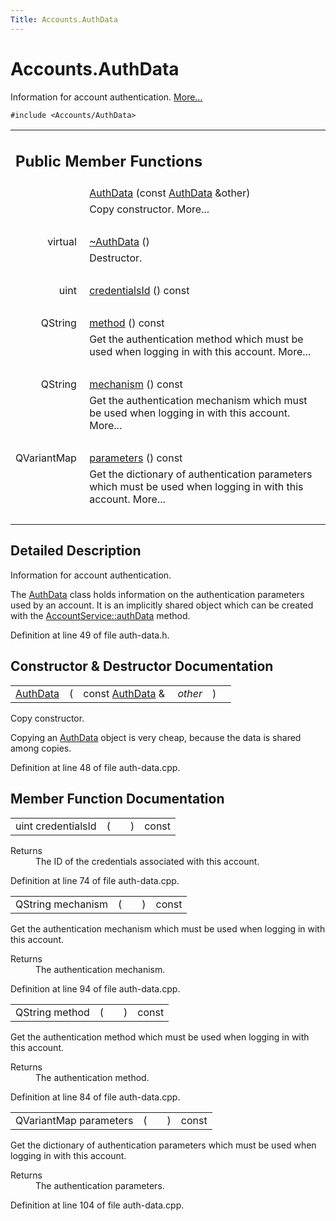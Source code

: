 ```yaml
---
Title: Accounts.AuthData
---
```


# Accounts.AuthData

<p>Information for account authentication.  
<a href="Accounts.AuthData.md#details">More...</a></p>
<p><code>#include &lt;Accounts/AuthData&gt;</code></p>
<table class="memberdecls">
<tr class="heading"><td colspan="2"><h2 class="groupheader">
Public Member Functions</h2></td></tr>
<tr class="memitem:aeba8fdc4a52c97afb61f49b9a4d6b9c4"><td class="memItemLeft" align="right" valign="top">&#160;</td><td class="memItemRight" valign="bottom"><a class="el" href="Accounts.AuthData.md#aeba8fdc4a52c97afb61f49b9a4d6b9c4">AuthData</a> (const <a class="el" href="Accounts.AuthData.md">AuthData</a> &amp;other)</td></tr>
<tr class="memdesc:aeba8fdc4a52c97afb61f49b9a4d6b9c4"><td class="mdescLeft">&#160;</td><td class="mdescRight">Copy constructor.  More...<br /></td></tr>
<tr class="separator:aeba8fdc4a52c97afb61f49b9a4d6b9c4"><td class="memSeparator" colspan="2">&#160;</td></tr>
<tr class="memitem:a5bbaeb60e91e492e40be40271b3f4194"><td class="memItemLeft" align="right" valign="top">
virtual&#160;</td><td class="memItemRight" valign="bottom"><a class="el" href="Accounts.AuthData.md#a5bbaeb60e91e492e40be40271b3f4194">~AuthData</a> ()</td></tr>
<tr class="memdesc:a5bbaeb60e91e492e40be40271b3f4194"><td class="mdescLeft">&#160;</td><td class="mdescRight">Destructor. <br /></td></tr>
<tr class="separator:a5bbaeb60e91e492e40be40271b3f4194"><td class="memSeparator" colspan="2">&#160;</td></tr>
<tr class="memitem:a9fe8b6778698b1949275326717f35b02"><td class="memItemLeft" align="right" valign="top">uint&#160;</td><td class="memItemRight" valign="bottom"><a class="el" href="Accounts.AuthData.md#a9fe8b6778698b1949275326717f35b02">credentialsId</a> () const </td></tr>
<tr class="separator:a9fe8b6778698b1949275326717f35b02"><td class="memSeparator" colspan="2">&#160;</td></tr>
<tr class="memitem:a47b45cea7d4fbacc4d751adaeb1e8d79"><td class="memItemLeft" align="right" valign="top">QString&#160;</td><td class="memItemRight" valign="bottom"><a class="el" href="Accounts.AuthData.md#a47b45cea7d4fbacc4d751adaeb1e8d79">method</a> () const </td></tr>
<tr class="memdesc:a47b45cea7d4fbacc4d751adaeb1e8d79"><td class="mdescLeft">&#160;</td><td class="mdescRight">Get the authentication method which must be used when logging in with this account.  More...<br /></td></tr>
<tr class="separator:a47b45cea7d4fbacc4d751adaeb1e8d79"><td class="memSeparator" colspan="2">&#160;</td></tr>
<tr class="memitem:aaff7a936205f9c8044c0093f6497c514"><td class="memItemLeft" align="right" valign="top">QString&#160;</td><td class="memItemRight" valign="bottom"><a class="el" href="Accounts.AuthData.md#aaff7a936205f9c8044c0093f6497c514">mechanism</a> () const </td></tr>
<tr class="memdesc:aaff7a936205f9c8044c0093f6497c514"><td class="mdescLeft">&#160;</td><td class="mdescRight">Get the authentication mechanism which must be used when logging in with this account.  More...<br /></td></tr>
<tr class="separator:aaff7a936205f9c8044c0093f6497c514"><td class="memSeparator" colspan="2">&#160;</td></tr>
<tr class="memitem:a149775212ebd051147314d4a3bfff30d"><td class="memItemLeft" align="right" valign="top">QVariantMap&#160;</td><td class="memItemRight" valign="bottom"><a class="el" href="Accounts.AuthData.md#a149775212ebd051147314d4a3bfff30d">parameters</a> () const </td></tr>
<tr class="memdesc:a149775212ebd051147314d4a3bfff30d"><td class="mdescLeft">&#160;</td><td class="mdescRight">Get the dictionary of authentication parameters which must be used when logging in with this account.  More...<br /></td></tr>
<tr class="separator:a149775212ebd051147314d4a3bfff30d"><td class="memSeparator" colspan="2">&#160;</td></tr>
</table>
<a name="details" id="details"></a><h2 class="groupheader">Detailed Description</h2>
<p>Information for account authentication. </p>
<p>The <a class="el" href="Accounts.AuthData.md" title="Information for account authentication. ">AuthData</a> class holds information on the authentication parameters used by an account. It is an implicitly shared object which can be created with the <a class="el" href="Accounts.AccountService.md#a49a9f7deccedeebacadc37ae01ac83ab" title="Read the authentication data stored in the account (merging the service-specific settings with the gl...">AccountService::authData</a> method. </p>
<p>Definition at line 49 of file auth-data.h.</p>
<h2 class="groupheader">Constructor &amp; Destructor Documentation</h2>
<table class="memname">
<tr>
<td class="memname"><a class="el" href="Accounts.AuthData.md">AuthData</a> </td>
<td>(</td>
<td class="paramtype">const <a class="el" href="Accounts.AuthData.md">AuthData</a> &amp;&#160;</td>
<td class="paramname"><em>other</em></td><td>)</td>
<td></td>
</tr>
</table>
<p>Copy constructor. </p>
<p>Copying an <a class="el" href="Accounts.AuthData.md" title="Information for account authentication. ">AuthData</a> object is very cheap, because the data is shared among copies. </p>
<p>Definition at line 48 of file auth-data.cpp.</p>
<h2 class="groupheader">Member Function Documentation</h2>
<table class="memname">
<tr>
<td class="memname">uint credentialsId </td>
<td>(</td>
<td class="paramname"></td><td>)</td>
<td> const</td>
</tr>
</table>
<dl class="section return"><dt>Returns</dt><dd>The ID of the credentials associated with this account. </dd></dl>
<p>Definition at line 74 of file auth-data.cpp.</p>
<table class="memname">
<tr>
<td class="memname">QString mechanism </td>
<td>(</td>
<td class="paramname"></td><td>)</td>
<td> const</td>
</tr>
</table>
<p>Get the authentication mechanism which must be used when logging in with this account. </p>
<dl class="section return"><dt>Returns</dt><dd>The authentication mechanism. </dd></dl>
<p>Definition at line 94 of file auth-data.cpp.</p>
<table class="memname">
<tr>
<td class="memname">QString method </td>
<td>(</td>
<td class="paramname"></td><td>)</td>
<td> const</td>
</tr>
</table>
<p>Get the authentication method which must be used when logging in with this account. </p>
<dl class="section return"><dt>Returns</dt><dd>The authentication method. </dd></dl>
<p>Definition at line 84 of file auth-data.cpp.</p>
<table class="memname">
<tr>
<td class="memname">QVariantMap parameters </td>
<td>(</td>
<td class="paramname"></td><td>)</td>
<td> const</td>
</tr>
</table>
<p>Get the dictionary of authentication parameters which must be used when logging in with this account. </p>
<dl class="section return"><dt>Returns</dt><dd>The authentication parameters. </dd></dl>
<p>Definition at line 104 of file auth-data.cpp.</p>
